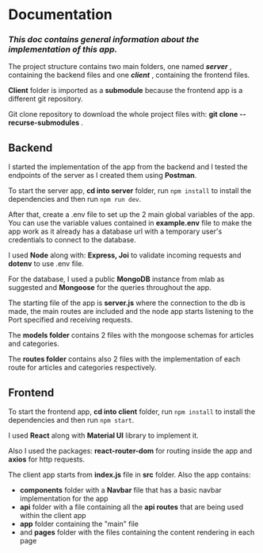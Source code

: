 # 																							Documentation

### 																*This doc contains general information about the implementation of this app.*

The project structure contains two main folders, one named ***server*** , containing the backend files and one ***client*** , containing the frontend files.

**Client** folder is imported as a **submodule** because the frontend app is a different git repository.

Git clone repository to download the whole project files with: **git clone --recurse-submodules <url>**.

## Backend

I started the implementation of the app from the backend and I tested the endpoints of the server as I created them using **Postman**.

To start the server app, **cd into server** folder, run `npm install` to install the dependencies and then run `npm run dev`. 

After that, create a .env file to set up the 2 main global variables of the app. You can use the variable values contained in **example.env** file to make the app work as it already has a database url with a temporary user's credentials to connect to the database.

I used **Node** along with: **Express, Joi** to validate incoming requests and **dotenv** to use .env file.

For the database, I used a public **MongoDB** instance from mlab as suggested and **Mongoose** for the queries throughout the app.

The starting file of the app is **server.js** where the connection to the db is made, the main routes are included and the node app starts listening to the Port specified and receiving requests.

The **models folder** contains 2 files with the mongoose schemas for articles and categories.

The **routes folder** contains also 2 files with the implementation of each route for articles and categories respectively.



## Frontend

To start the frontend app, **cd into client** folder, run `npm install` to install the dependencies and then run `npm start`. 

I used **React** along with **Material UI** library to implement it.

Also I used the packages: **react-router-dom**  for routing inside the app and **axios** for http requests.

The client app starts from **index.js** file in **src** folder. Also the app contains:

- **components** folder with a **Navbar** file that has a basic navbar implementation for the app
- **api** folder with a file containing all the **api routes** that are being used within the client app
- **app** folder containing the "main" file
- and **pages** folder with the files containing the content rendering in each page
